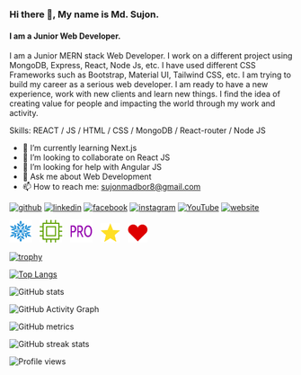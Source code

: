 
### Hi there 👋, My name is Md. Sujon.
#### I am a Junior Web Developer.


 I am a Junior MERN stack Web Developer. I work on a different project using MongoDB, Express, React, Node Js, etc. I have used different CSS Frameworks such as Bootstrap, Material UI, Tailwind CSS, etc. I am trying to build my career as a serious web developer.
I am ready to have a new experience, work with new clients and learn new things. I find the idea of creating value for people and impacting the world through my work and activity.

Skills: REACT / JS / HTML / CSS / MongoDB / React-router / Node JS

- 🌱 I’m currently learning Next.js 
- 👯 I’m looking to collaborate on React JS 
- 🤔 I’m looking for help with Angular JS  
- 💬 Ask me about Web Development 
- 📫 How to reach me: sujonmadbor8@gmail.com 


[<img src='https://cdn.jsdelivr.net/npm/simple-icons@3.0.1/icons/github.svg' alt='github' height='40'>](https://github.com/sujonmadbor8)  [<img src='https://cdn.jsdelivr.net/npm/simple-icons@3.0.1/icons/linkedin.svg' alt='linkedin' height='40'>](https://www.linkedin.com/in/md-sujon-32a146203/)  [<img src='https://cdn.jsdelivr.net/npm/simple-icons@3.0.1/icons/facebook.svg' alt='facebook' height='40'>](https://www.facebook.com/sujonmadbor8)  [<img src='https://cdn.jsdelivr.net/npm/simple-icons@3.0.1/icons/instagram.svg' alt='instagram' height='40'>](https://www.instagram.com/srg5475gg/)  [<img src='https://cdn.jsdelivr.net/npm/simple-icons@3.0.1/icons/youtube.svg' alt='YouTube' height='40'>](https://www.youtube.com/channel/sujonmadbor8)  [<img src='https://cdn.jsdelivr.net/npm/simple-icons@3.0.1/icons/icloud.svg' alt='website' height='40'>](https://sujon-portfolio.web.app/)  

<a href='https://archiveprogram.github.com/'><img src='https://raw.githubusercontent.com/acervenky/animated-github-badges/master/assets/acbadge.gif' width='40' height='40'></a> <a href='https://docs.github.com/en/developers'><img src='https://raw.githubusercontent.com/acervenky/animated-github-badges/master/assets/devbadge.gif' width='40' height='40'></a> <a href='https://github.com/pricing'><img src='https://raw.githubusercontent.com/acervenky/animated-github-badges/master/assets/pro.gif' width='40' height='40'></a> <a href='https://stars.github.com/'><img src='https://raw.githubusercontent.com/acervenky/animated-github-badges/master/assets/starbadge.gif' width='35' height='35'></a> <a href='https://docs.github.com/en/github/supporting-the-open-source-community-with-github-sponsors'><img src='https://raw.githubusercontent.com/acervenky/animated-github-badges/master/assets/sponsorbadge.gif' width='35' height='35'></a> 

[![trophy](https://github-profile-trophy.vercel.app/?username=sujonmadbor8)](https://github.com/ryo-ma/github-profile-trophy)

[![Top Langs](https://github-readme-stats.vercel.app/api/top-langs/?username=sujonmadbor8)](https://github.com/anuraghazra/github-readme-stats)

![GitHub stats](https://github-readme-stats.vercel.app/api?username=sujonmadbor8&show_icons=true&count_private=true)  

![GitHub Activity Graph](https://activity-graph.herokuapp.com/graph?username=sujonmadbor8)  

![GitHub metrics](https://metrics.lecoq.io/sujonmadbor8)  

![GitHub streak stats](https://github-readme-streak-stats.herokuapp.com/?user=sujonmadbor8)  

![Profile views](https://gpvc.arturio.dev/sujonmadbor8)  
